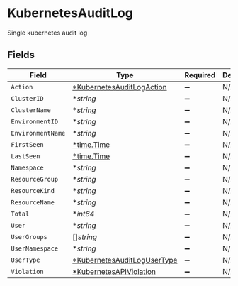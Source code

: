 # KubernetesAuditLog

Single kubernetes audit log


## Fields

| Field                                                                            | Type                                                                             | Required                                                                         | Description                                                                      |
| -------------------------------------------------------------------------------- | -------------------------------------------------------------------------------- | -------------------------------------------------------------------------------- | -------------------------------------------------------------------------------- |
| `Action`                                                                         | [*KubernetesAuditLogAction](../../models/shared/kubernetesauditlogaction.md)     | :heavy_minus_sign:                                                               | N/A                                                                              |
| `ClusterID`                                                                      | **string*                                                                        | :heavy_minus_sign:                                                               | N/A                                                                              |
| `ClusterName`                                                                    | **string*                                                                        | :heavy_minus_sign:                                                               | N/A                                                                              |
| `EnvironmentID`                                                                  | **string*                                                                        | :heavy_minus_sign:                                                               | N/A                                                                              |
| `EnvironmentName`                                                                | **string*                                                                        | :heavy_minus_sign:                                                               | N/A                                                                              |
| `FirstSeen`                                                                      | [*time.Time](https://pkg.go.dev/time#Time)                                       | :heavy_minus_sign:                                                               | N/A                                                                              |
| `LastSeen`                                                                       | [*time.Time](https://pkg.go.dev/time#Time)                                       | :heavy_minus_sign:                                                               | N/A                                                                              |
| `Namespace`                                                                      | **string*                                                                        | :heavy_minus_sign:                                                               | N/A                                                                              |
| `ResourceGroup`                                                                  | **string*                                                                        | :heavy_minus_sign:                                                               | N/A                                                                              |
| `ResourceKind`                                                                   | **string*                                                                        | :heavy_minus_sign:                                                               | N/A                                                                              |
| `ResourceName`                                                                   | **string*                                                                        | :heavy_minus_sign:                                                               | N/A                                                                              |
| `Total`                                                                          | **int64*                                                                         | :heavy_minus_sign:                                                               | N/A                                                                              |
| `User`                                                                           | **string*                                                                        | :heavy_minus_sign:                                                               | N/A                                                                              |
| `UserGroups`                                                                     | []*string*                                                                       | :heavy_minus_sign:                                                               | N/A                                                                              |
| `UserNamespace`                                                                  | **string*                                                                        | :heavy_minus_sign:                                                               | N/A                                                                              |
| `UserType`                                                                       | [*KubernetesAuditLogUserType](../../models/shared/kubernetesauditlogusertype.md) | :heavy_minus_sign:                                                               | N/A                                                                              |
| `Violation`                                                                      | [*KubernetesAPIViolation](../../models/shared/kubernetesapiviolation.md)         | :heavy_minus_sign:                                                               | N/A                                                                              |